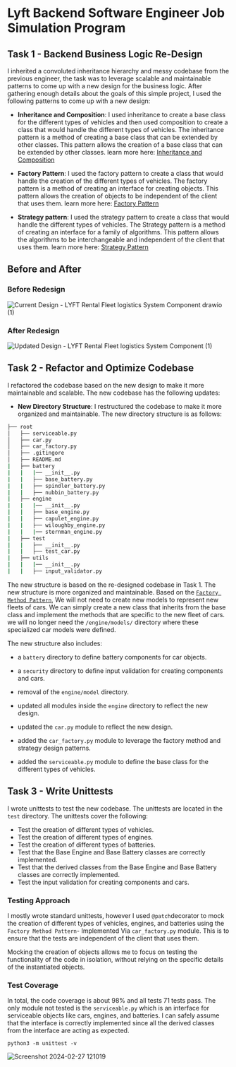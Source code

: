 # Lyft Backend Software Engineer Job Simulation Program

## Task 1 - Backend Business Logic Re-Design

I inherited a convoluted inheritance hierarchy and messy codebase from the previous engineer, the task was to leverage scalable and maintainable patterns to come up with a new design for the business logic. After gathering enough details about the goals of this simple project, I used the following patterns to come up with a new design:

- **Inheritance and Composition**: I used inheritance to create a base class for the different types of vehicles and then used composition to create a class that would handle the different types of vehicles. The inheritance pattern is a method of creating a base class that can be extended by other classes. This pattern allows the creation of a base class that can be extended by other classes. learn more here: [Inheritance and Composition](https://refactoring.guru/design-patterns/strategy)

- **Factory Pattern**: I used the factory pattern to create a class that would handle the creation of the different types of vehicles. The factory pattern is a method of creating an interface for creating objects. This pattern allows the creation of objects to be independent of the client that uses them. learn more here: [Factory Pattern](https://refactoring.guru/design-patterns/factory-method)

- **Strategy pattern**: I used the strategy pattern to create a class that would handle the different types of vehicles. The Strategy pattern is a method of creating an interface for a family of algorithms. This pattern allows the algorithms to be interchangeable and independent of the client that uses them. learn more here: [Strategy Pattern](https://refactoring.guru/design-patterns/strategy)

## Before and After

### Before Redesign

![Current Design - LYFT Rental Fleet logistics System Component drawio (1)](https://github.com/Simontagbor/forage-lyft-starter-repo/assets/62922135/d01e815d-adfb-4f80-bb58-262fed483e47)

### After Redesign

![Updated Design - LYFT Rental Fleet logistics System Component (1)](https://github.com/Simontagbor/forage-lyft-starter-repo/assets/62922135/688433b2-60e7-474a-8414-38e28c0dfd70)


## Task 2 - Refactor and Optimize Codebase

I refactored the codebase based on the new design to make it more maintainable and scalable.
The new codebase has the following updates:

- **New Directory Structure**: I restructured the codebase to make it more organized and maintainable.
The new directory structure is as follows:

```bash
├── root
│   ├── serviceable.py
│   ├── car.py
│   ├── car_factory.py
│   ├── .gitingore
│   ├── README.md
|   ├── battery
|   |   |── __init__.py
|   |   ├── base_battery.py
|   |   ├── spindler_battery.py
|   |   ├── nubbin_battery.py
|   ├── engine
|   |   |── __init__.py
|   |   ├── base_engine.py
|   |   ├── capulet_engine.py
|   |   ├── wiloughby_engine.py
|   |   |── sternman_engine.py
|   ├── test
|   |   ├── __init__.py
|   |   ├── test_car.py
|   ├── utils
|   |   |── __init__.py
|   |   ├── input_validator.py
```

The new structure is based on the re-designed codebase in Task 1. The new structure is more organized and maintainable.
Based on the [`Factory Method Pattern`](https://refactoring.guru/design-patterns/factory-method), We will not need to create new models to represent new fleets of cars. We can simply create a new class that inherits from the base class and implement the methods that are specific to the new fleet of cars. we will no longer need the `/engine/models/` directory where these specialized car models were defined.

The new structure also includes:

- a `battery` directory to define battery components for car objects.

- a `security` directory to define input validation for creating components and cars.

- removal of the `engine/model` directory.

- updated all modules inside the `engine` directory to reflect the new design.

- updated the `car.py` module to reflect the new design.

- added the `car_factory.py` module to leverage the factory method and strategy design patterns.

- added the `serviceable.py` module to define the base class for the different types of vehicles.

## Task 3 - Write Unittests

I wrote unittests to test the new codebase. The unittests are located in the `test` directory. The unittests cover the following:

- Test the creation of different types of vehicles.
- Test the creation of different types of engines.
- Test the creation of different types of batteries.
- Test that the Base Engine and Base Battery classes are correctly implemented.
- Test that the derived classes from the Base Engine and Base Battery classes are correctly implemented.
- Test the input validation for creating components and cars.

### Testing Approach

I mostly wrote standard unittests, however I used `@patch`decorator to mock the creation of different types of vehicles, engines, and batteries using the `Factory Method Pattern`- Implemented Via `car_factory.py` module.
This is to ensure that the tests are independent of the client that uses them.

Mocking the creation of objects allows me to focus on testing the functionality of the code in isolation, without relying on the specific details of the instantiated objects.

### Test Coverage

In total, the code coverage is about 98% and all tests 71 tests pass. The only module not tested is the `serviceable.py` which is an interface for serviceable objects like cars, engines, and batteries. I can safely assume that the interface is correctly implemented since all the derived classes from the interface are acting as expected.
```
python3 -m unittest -v
```
![Screenshot 2024-02-27 121019](https://github.com/Simontagbor/forage-lyft-starter-repo/assets/62922135/4a077316-d855-40f9-a8ed-cca219856b99)

